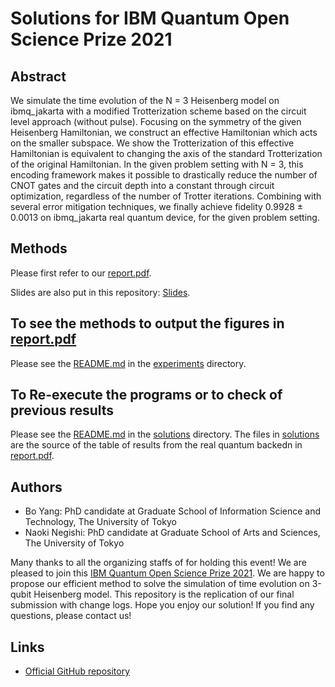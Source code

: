 # Solutions for IBM Quantum Open Science Prize 2021

## Abstract

We simulate the time evolution of the N = 3 Heisenberg model on ibmq\_jakarta with a modified Trotterization scheme based on the circuit level approach (without pulse). 
Focusing on the symmetry of the given Heisenberg Hamiltonian, we construct an effective Hamiltonian which acts on the smaller subspace. 
We show the Trotterization of this effective Hamiltonian is equivalent to changing the axis of the standard Trotterization of the original Hamiltonian. 
In the given problem setting with N = 3, this encoding framework makes it possible to drastically reduce the number of CNOT gates and the circuit depth into a constant through circuit optimization, regardless of the number of Trotter iterations. 
Combining with several error mitigation techniques, we finally achieve fidelity 0.9928 ± 0.0013 on ibmq\_jakarta real quantum device, for the given problem setting.

## Methods

Please first refer to our [report.pdf](https://github.com/BOBO1997/osp_solutions/blob/main/report.pdf).

Slides are also put in this repository: [Slides](https://github.com/BOBO1997/osp_solutions/blob/main/slides.pdf).

## To see the methods to output the figures in [report.pdf](https://github.com/BOBO1997/osp_solutions/blob/main/report.pdf)

Please see the [README.md](https://github.com/BOBO1997/osp_solutions/blob/main/experiments/README.md) in the [experiments](https://github.com/BOBO1997/osp_solutions/tree/main/experiments) directory.

## To Re-execute the programs or to check of previous results

Please see the [README.md](https://github.com/BOBO1997/osp_solutions/blob/main/solutions/README.md) in the [solutions](https://github.com/BOBO1997/osp_solutions/tree/main/solutions) directory.
The files in [solutions](https://github.com/BOBO1997/osp_solutions/tree/main/solutions) are the source of the table of results from the real quantum backedn in [report.pdf](https://github.com/BOBO1997/osp_solutions/blob/main/report.pdf).

## Authors

- Bo Yang: PhD candidate at Graduate School of Information Science and Technology, The University of Tokyo
- Naoki Negishi: PhD candidate at Graduate School of Arts and Sciences, The University of Tokyo

Many thanks to all the organizing staffs of for holding this event!
We are pleased to join this [IBM Quantum Open Science Prize 2021](https://ibmquantumawards.bemyapp.com/#/event).
We are happy to propose our efficient method to solve the simulation of time evolution on 3-qubit Heisenberg model.
This repository is the replication of our final submission with change logs.
Hope you enjoy our solution!
If you find any questions, please contact us!

## Links

- [Official GitHub repository](https://github.com/qiskit-community/open-science-prize-2021)
